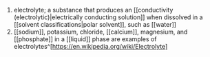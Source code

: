 1. electrolyte; a substance that produces an [[conductivity (electrolytic)|electrically conducting solution]] when dissolved in a [[solvent classifications|polar solvent]], such as [[water]]
2. [[sodium]], potassium, chloride, [[calcium]], magnesium, and [[phosphate]] in a [[liquid]] phase are examples of electrolytes^[https://en.wikipedia.org/wiki/Electrolyte]